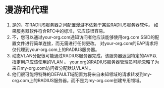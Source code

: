 # 漫游和代理
1. 是的，在RADIUS服务器之间配置漫游不依赖于某些RADIUS服务器软件。 如果服务器软件符合RFC中的标准，它应该很容易。
2. 不，您可以通过your-org.com通知访问者他应该能够使用org.com SSID的配置文件进行简单连接，而无需进行任何更改。 对your-org.com的EAP请求将仅代理到your-org.com上的RADIUS服务器。
3. 动态VLAN分配很可能通过RADIUS服务器完成，该服务器返回特定的AVP以指定用户应该使用的VLAN 。 your.org的RADIUS服务器管理员可能忽略了为来自my-org.com访问者分配默认VLAN 。
4. 他们很可能将特殊的DEFAULT域配置为将来自未知领域的请求转发到my-org.com上的RADIUS服务器，而不是为my-org.com创建专用领域。